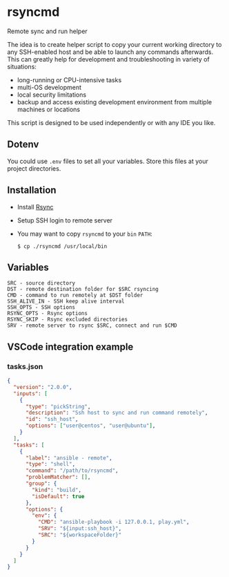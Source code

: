 # rsyncmd

Remote sync and run helper

The idea is to create helper script to copy your current working directory to any SSH-enabled host and be able to launch any commands afterwards.
This can greatly help for development and troubleshooting in variety of situations:

- long-running or CPU-intensive tasks
- multi-OS development
- local security limitations
- backup and access existing development environment from multiple machines or locations

This script is designed to be used independently or with any IDE you like.

## Dotenv

You could use `.env` files to set all your variables. Store this files at your project directories.

## Installation

- Install [Rsync](https://wiki.archlinux.org/index.php/Rsync)
- Setup SSH login to remote server
- You may want to copy `rsyncmd` to your `bin` `PATH`:

      $ cp ./rsyncmd /usr/local/bin

## Variables

    SRС - source directory
    DST - remote destination folder for $SRC rsyncing
    CMD - command to run remotely at $DST folder
    SSH_ALIVE_IN - SSH keep alive interval
    SSH_OPTS - SSH options
    RSYNC_OPTS - Rsync options
    RSYNC_SKIP - Rsync excluded directories
    SRV - remote server to rsync $SRC, connect and run $CMD

## VSCode integration example

### tasks.json

```json
{
  "version": "2.0.0",
  "inputs": [
    {
      "type": "pickString",
      "description": "Ssh host to sync and run command remotely",
      "id": "ssh_host",
      "options": ["user@centos", "user@ubuntu"],
    }
  ],
  "tasks": [
    {
      "label": "ansible - remote",
      "type": "shell",
      "command": "/path/to/rsyncmd",
      "problemMatcher": [],
      "group": {
        "kind": "build",
        "isDefault": true
      },
      "options": {
        "env": {
          "CMD": "ansible-playbook -i 127.0.0.1, play.yml",
          "SRV": "${input:ssh_host}",
          "SRC": "${workspaceFolder}"
        }
      }
    }
  ]
}

```
